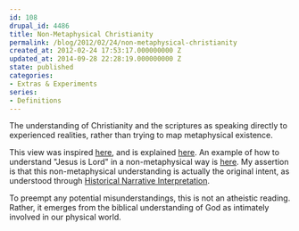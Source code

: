 ```yaml
---
id: 108
drupal_id: 4486
title: Non-Metaphysical Christianity
permalink: /blog/2012/02/24/non-metaphysical-christianity
created_at: 2012-02-24 17:53:17.000000000 Z
updated_at: 2014-09-28 22:28:19.000000000 Z
state: published
categories:
- Extras & Experiments
series:
- Definitions
---
```

The understanding of Christianity and the scriptures as speaking directly to experienced realities, rather than trying to map metaphysical existence.

This view was inspired [here](http://micahredding.com/blog/2011/12/19/imputed-righteousness-and-switching-tracks), and is explained [here](http://micahredding.com/blog/2011/12/23/imputed-righteousness-part-2). An example of how to understand "Jesus is Lord" in a non-metaphysical way is [here](http://micahredding.com/blog/2009/12/13/jesus-is-lord). My assertion is that this non-metaphysical understanding is actually the original intent, as understood through [Historical Narrative Interpretation](http://micahredding.com/blog/2012/02/04/historical-narrative-interpretation). 

To preempt any potential misunderstandings, this is not an atheistic reading. Rather, it emerges from the biblical understanding of God as intimately involved in our physical world.
